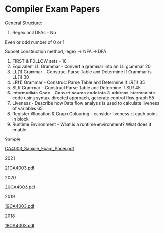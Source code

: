 # Compiler Exam Papers

General Structure:

1. Regex and DFAs - No

Even or odd number of 0 or 1

Subset construction method, regex → NFA → DFA

1. FIRST & FOLLOW sets - 10
2. Equivalent LL Grammar - Convert a grammar into an LL grammar 20
3. LL(1) Grammar - Construct Parse Table and Determine If Grammar is LL(1) 30
4. LR(1) Grammar - Construct Parse Table and Determine if LR(1) 35
5. SLR Grammar - Construct Parse Table and Determine if SLR 45
6. Intermediate Code - Convert source code into 3-address intermediate code using syntax-directed approach, generate control flow graph 55
7. Liveness - Describe how Data flow analysis is used to calculate liveness of variables 65
8. Register Allocation & Graph Colouring - consider liveness at each point in block
9. Runtime Environment - What is a runtime environment? What does it enable

Sample

[CA4003_Sample_Exam_Paper.pdf](Compiler%20Exam%20Papers%20ac1f052ba3dc4660a3f6ca34e15cbd58/CA4003_Sample_Exam_Paper.pdf)

2021

[21CA4003.pdf](Compiler%20Exam%20Papers%20ac1f052ba3dc4660a3f6ca34e15cbd58/21CA4003.pdf)

2020

[20CA4003.pdf](Compiler%20Exam%20Papers%20ac1f052ba3dc4660a3f6ca34e15cbd58/20CA4003.pdf)

2019

[19CA4003.pdf](Compiler%20Exam%20Papers%20ac1f052ba3dc4660a3f6ca34e15cbd58/19CA4003.pdf)

2018

[18CA4003.pdf](Compiler%20Exam%20Papers%20ac1f052ba3dc4660a3f6ca34e15cbd58/18CA4003.pdf)
